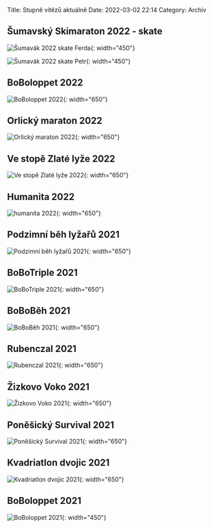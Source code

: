 Title: Stupně vítězů aktuálně
Date: 2022-03-02 22:14
Category: Archív

Šumavský Skimaraton 2022 - skate
--------------------------------

![Šumavák 2022 skate Ferda]({static}/static/archiv/stupne-vitezu-aktualne/sumavak-2022-skate-ferda.jpg){: width="450"}

![Šumavák 2022 skate Petr]({static}/static/archiv/stupne-vitezu-aktualne/sumavak-2022-skate-petr.jpg){: width="450"}

BoBoloppet 2022
---------------

![BoBoloppet 2022]({static}/static/archiv/stupne-vitezu-aktualne/boboloppet-2022.jpg){: width="650"}

Orlický maraton 2022
--------------------

![Orlický maraton 2022]({static}/static/archiv/stupne-vitezu-aktualne/orlicky-maraton-2022.jpg){: width="650"}

Ve stopě Zlaté lyže 2022
------------------------

![Ve stopě Zlaté lyže 2022]({static}/static/archiv/stupne-vitezu-aktualne/ve-stope-zlate-lyze-2022.jpg){: width="650"}

Humanita 2022
-------------

![humanita 2022]({static}/static/archiv/stupne-vitezu-aktualne/humanita-2022.jpg){: width="650"}

Podzimní běh lyžařů 2021
------------------------

![Podzimní běh lyžařů 2021]({static}/static/archiv/stupne-vitezu-aktualne/podzimni-beh-lyzaru-2021.jpg){: width="650"}

BoBoTriple 2021
---------------

![BoBoTriple 2021]({static}/static/archiv/stupne-vitezu-aktualne/bobotriple-2021.jpg){: width="650"}

BoBoBěh 2021
------------

![BoBoBěh 2021]({static}/static/archiv/stupne-vitezu-aktualne/bobobeh-2021.jpg){: width="650"}

Rubenczal 2021
--------------

![Rubenczal 2021]({static}/static/archiv/stupne-vitezu-aktualne/rubenczal-2021.jpg){: width="650"}

Žizkovo Voko 2021
-----------------

![Žizkovo Voko 2021]({static}/static/archiv/stupne-vitezu-aktualne/zizkovo-voko-2021.jpg){: width="650"}

Poněšický Survival 2021
-----------------------

![Poněšický Survival 2021]({static}/static/archiv/stupne-vitezu-aktualne/ponesicky-survival-2021.jpg){: width="650"}

Kvadriatlon dvojic 2021
-----------------------

![Kvadriatlon dvojic 2021]({static}/static/archiv/stupne-vitezu-aktualne/kvadriatlon-dvojic-2021.jpg){: width="650"}

BoBoloppet 2021
---------------

![BoBoloppet 2021]({static}/static/archiv/stupne-vitezu-aktualne/boboloppet-2021.jpg){: width="450"}
